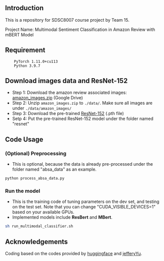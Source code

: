## Introduction
This is a repository for SDSC8007 course project by Team 15.

Project Name: Multimodal Sentiment Classification in Amazon Review with mBERT Model


## Requirement

        PyTorch 1.11.0+cu113
        Python 3.9.7


## Download images data and ResNet-152
- Step 1: Download the amazon review associated images: [amazon_images.zip](https://drive.google.com/file/d/1WKHXG5L38ip3LddqgRaLi8zmk0cZp6nz/view?usp=sharing) (Google Drive)
- Step 2: Unzip `amazon_images.zip` to `./data/`. Make sure all images are under `./data/amazon_images/`
- Step 3: Download the pre-trained [ResNet-152](https://download.pytorch.org/models/resnet152-b121ed2d.pth) (.pth file)
- Setp 4: Put the pre-trained ResNet-152 model under the folder named "resnet"

## Code Usage

### (Optional) Preprocessing
- This is optional, because the data is already pre-processed under the folder named "absa_data" as an example.

```sh
python process_absa_data.py
```

### Run the model
- This is the training code of tuning parameters on the dev set, and testing on the test set. Note that you can change "CUDA_VISIBLE_DEVICES=1" based on your available GPUs.
- Implemented models include **ResBert** and **MBert**.

```sh
sh run_multimodal_classifier.sh
```


## Acknowledgements

Coding based on the codes provided by [huggingface](https://github.com/huggingface/transformers) and [jefferyYu](https://github.com/jefferyYu).